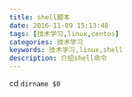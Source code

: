 ```yaml
---
title: shell脚本
date: 2016-11-09 15:13:48
tags: [技术学习,linux,centos]
categories: 技术学习
keywords: 技术学习,linux,shell
description: 介绍shell命令
---
```

cd `dirname $0`
